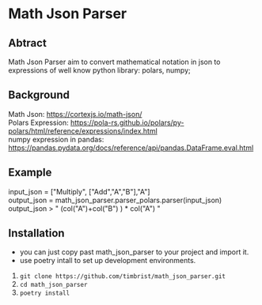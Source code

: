 # Math Json Parser

## Abtract
Math Json Parser aim to convert mathematical notation in json to 
expressions of well know python library: polars, numpy; 

## Background
Math Json: https://cortexjs.io/math-json/  
Polars Expression: https://pola-rs.github.io/polars/py-polars/html/reference/expressions/index.html   
numpy expression in pandas: https://pandas.pydata.org/docs/reference/api/pandas.DataFrame.eval.html  

## Example
input_json = ["Multiply", ["Add","A","B"],"A"]  
output_json = math_json_parser.parser_polars.parser(input_json)  
output_json > " (col("A")+col("B") ) * col("A") "  

## Installation
- you can just copy past math_json_parser to your project and import it.  
- use poetry intall to set up development environments.  
1. `git clone https://github.com/timbrist/math_json_parser.git`
2. `cd math_json_parser`
4. `poetry install`

